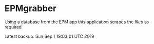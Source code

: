 # EPMgrabber
Using a database from the EPM app this application scrapes the files as required


Latest backup: Sun Sep 1 19:03:01 UTC 2019

